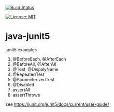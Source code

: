 [![Build Status](https://travis-ci.org/claudioaltamura/java-junit5.svg?branch=master)](https://travis-ci.org/claudioaltamura/java-junit5)

[![License: MIT](https://img.shields.io/badge/License-MIT-yellow.svg)](https://opensource.org/licenses/MIT)

# java-junit5
junit5 examples

1. @BeforeEach, @AfterEach
2. @BeforeAll, @AfterAll
3. @Test, @DispalyName
4. @RepeatedTest
5. @ParameterizedTest
6. @Disabled
7. assertAll
8. assertThrows

see https://junit.org/junit5/docs/current/user-guide/